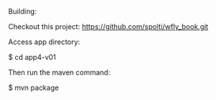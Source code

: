 Building:

Checkout this project: https://github.com/spolti/wfly_book.git

Access app directory:

$ cd app4-v01

Then run the maven command:

$ mvn package
